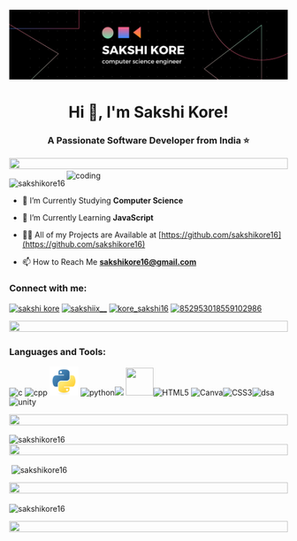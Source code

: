![logo](https://github.com/sakshikore16/sakshikore16/blob/main/git%20banner.png)
<h1 align="center">Hi 👋, I'm Sakshi Kore!</h1>
<h3 align="center">A Passionate Software Developer from India ⭐️</h3>

<div align="left">
    <div align="left">
  <img src="https://i.imgur.com/dBaSKWF.gif" height="20" width="100%">
</div>

<img align="right" alt="coding" width="400" src="https://mir-s3-cdn-cf.behance.net/project_modules/disp/601014116770475.6068beff4640a.gif">

<p align="left"> <img src="https://komarev.com/ghpvc/?username=sakshikore16&label=Profile%20views&color=0e75b6&style=flat" alt="sakshikore16" /> </p>

- 🔭 I’m Currently Studying **Computer Science**

- 🌱 I’m Currently Learning **JavaScript**

- 👩‍💻 All of my Projects are Available at [https://github.com/sakshikore16](https://github.com/sakshikore16)

- 📫 How to Reach Me **sakshikore16@gmail.com**


<h3 align="left">Connect with me:</h3>
<p align="left">
<a href="https://linkedin.com/in/sakshi kore" target="blank"><img align="center" src="https://raw.githubusercontent.com/rahuldkjain/github-profile-readme-generator/master/src/images/icons/Social/linked-in-alt.svg" alt="sakshi kore" height="30" width="40" /></a>
<a href="https://instagram.com/sakshiix__" target="blank"><img align="center" src="https://raw.githubusercontent.com/rahuldkjain/github-profile-readme-generator/master/src/images/icons/Social/instagram.svg" alt="sakshiix__" height="30" width="40" /></a>
<a href="https://twitter.com/kore_sakshi16" target="blank"><img align="center" src="https://uxwing.com/wp-content/themes/uxwing/download/brands-and-social-media/x-social-media-black-icon.png" alt="kore_sakshi16" height="30" width="34" /></a>
<a href="discordapp.com/users/852953018559102986" target="blank"><img align="center" src="https://www.svgrepo.com/show/353655/discord-icon.svg" alt="852953018559102986" height="35" width="35" /></a>
</p>

<div align="left">
    <div align="left">
  <img src="https://i.imgur.com/dBaSKWF.gif" height="20" width="100%">
</div>

<h3 align="left">Languages and Tools:</h3>
<p align="left"> <img width="43" src="https://upload.wikimedia.org/wikipedia/commons/1/18/C_Programming_Language.svg" alt="c" title="c"/> <img width="43" src="https://upload.wikimedia.org/wikipedia/commons/1/18/ISO_C%2B%2B_Logo.svg" alt="cpp" title="cpp"/> <img width="52" src="https://raw.githubusercontent.com/devicons/devicon/master/icons/python/python-original.svg" alt="python" title="python"/> <img width="53" src="https://upload.wikimedia.org/wikipedia/commons/7/75/Scratch.logo.S.png" alt="python" title="python"/><img src="https://skillicons.dev/icons?i=git,github&theme=dark" /> <img src="https://www.appsheet.com/Content/img/material/appsheet_rebrand_logo.svg" width="50" height="50" theme="dark"><img width="36" src="https://github.com/abranhe/programming-languages-logos/blob/master/src/html/html.svg" alt="HTML5" title="HTML5"/> <img width="50" src="https://github.com/marwin1991/profile-technology-icons/assets/136815194/02494c7c-de6a-43a6-9293-6369696842ed" alt="Canva" title="Canva"/><img width="45" src="https://github.com/abranhe/programming-languages-logos/blob/master/src/css/css.svg" alt="CSS3" title="CSS3"/><img src="https://i.ibb.co/3sDXT6J/dsa.png" alt="dsa" border="0" width="53"><img width="45" src="https://www.vectorlogo.zone/logos/unity3d/unity3d-icon.svg" alt="unity" title="unity"/>
</p>

<div align="left">
    <div align="left">
  <img src="https://i.imgur.com/dBaSKWF.gif" height="20" width="100%">
</div>

<p><img align="left" src="https://github-readme-stats.vercel.app/api/top-langs?username=sakshikore16&show_icons=true&locale=en&layout=compact" alt="sakshikore16" /></p>

<div align="left">
    <div align="left">
  <img src="https://i.imgur.com/dBaSKWF.gif" height="20" width="100%">
</div>

<p>&nbsp;<img align="center" src="https://github-readme-stats.vercel.app/api?username=sakshikore16&show_icons=true&locale=en" alt="sakshikore16" /></p>

<div align="left">
    <div align="left">
  <img src="https://i.imgur.com/dBaSKWF.gif" height="20" width="100%">
</div>

<p><img align="center" src="https://github-readme-streak-stats.herokuapp.com/?user=sakshikore16&" alt="sakshikore16" /></p>

<div align="left">
    <div align="left">
  <img src="https://i.imgur.com/dBaSKWF.gif" height="20" width="100%">
</div>
  
